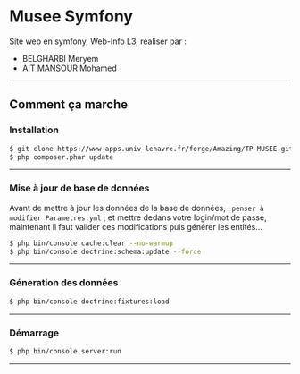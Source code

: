 # Musee Symfony
Site web en symfony, Web-Info L3, réaliser par :
  - BELGHARBI Meryem
  - AIT MANSOUR Mohamed


--- 
## Comment ça marche
### Installation
```sh
$ git clone https://www-apps.univ-lehavre.fr/forge/Amazing/TP-MUSEE.git
$ php composer.phar update
```

--- 

### Mise à jour de base de données
Avant de mettre à jour les données de la base de données, ` penser à modifier Parametres.yml` , et mettre dedans votre login/mot de passe, maintenant il faut valider ces modifications puis générer les entités...

```sh
$ php bin/console cache:clear --no-warmup 
$ php bin/console doctrine:schema:update --force
```

--- 
### Géneration des données
```sh
$ php bin/console doctrine:fixtures:load
```

--- 

### Démarrage
```sh
$ php bin/console server:run
```

---